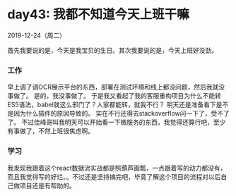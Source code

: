 # day43: 我都不知道今天上班干嘛
2019-12-24（周二）

首先我要说的是，今天是我宝贝的生日。其次我要说的是，今天上班好没劲。

### 工作
早上调了调OCR展示平台的东西，部署在测试环境和线上都没问题，然后我就没事做了。
是的，我没事做了。
于是我又看起了我的客服重构项目为什么不能转ES5语法，babel就这么邪门了？人家都能转，就我不行？
明天还是准备看下是不是因为什么插件的原因导致的。
实在不行还得去stackoverflow问一下了，受不了了。
不过佳峰哥叫我明天可以开始看一下微服务的东西，我觉得还算行吧，至少有事做了，不然上班很焦虑啊。

### 学习
我发现我跟着这个react数据流实战都是照葫芦画瓢，一点跟着写的动力都没有，而且我觉得写的好烂。。不过还是坚持搞完吧，毕竟了解这个项目的流程对以后自己做项目还是有帮助的。
